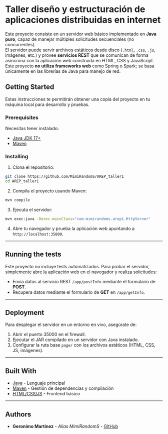 
# Taller diseño y estructuración de aplicaciones distribuidas en internet

Este proyecto consiste en un servidor web básico implementado en **Java puro**, capaz de manejar múltiples solicitudes secuenciales (no concurrentes).  
El servidor puede servir archivos estáticos desde disco (`.html`, `.css`, `.js`, imágenes, etc.) y provee **servicios REST** que se comunican de forma asíncrona con la aplicación web construida en HTML, CSS y JavaScript.  
Este proyecto **no utiliza frameworks web** como Spring o Spark; se basa únicamente en las librerías de Java para manejo de red.

## Getting Started

Estas instrucciones te permitirán obtener una copia del proyecto en tu máquina local para desarrollo y pruebas.

### Prerequisites

Necesitas tener instalado:

- [Java JDK 17+](https://www.oracle.com/java/technologies/javase-jdk17-downloads.html)
- [Maven](https://maven.apache.org/)

### Installing

1. Clona el repositorio:

```bash
git clone https://github.com/MimiRandomS/AREP_taller1
cd AREP_taller1
````

2. Compila el proyecto usando Maven:

```bash
mvn compile
```

3. Ejecuta el servidor:

```bash
mvn exec:java -Dexec.mainClass="com.mimirandoms.arep1.HttpServer"
```

4. Abre tu navegador y prueba la aplicación web apuntando a `http://localhost:35000`.

---

## Running the tests

Este proyecto no incluye tests automatizados.
Para probar el servidor, simplemente abre la aplicación web en el navegador y realiza solicitudes:

* Envía datos al servicio REST `/app/postInfo` mediante el formulario de **POST**.
* Recupera datos mediante el formulario de **GET** en `/app/getInfo`.

---

## Deployment

Para desplegar el servidor en un entorno en vivo, asegúrate de:

1. Abrir el puerto 35000 en el firewall.
2. Ejecutar el JAR compilado en un servidor con Java instalado.
3. Configurar la ruta base `page/` con los archivos estáticos (HTML, CSS, JS, imágenes).

---

## Built With

* [Java](https://www.java.com/) - Lenguaje principal
* [Maven](https://maven.apache.org/) - Gestión de dependencias y compilación
* [HTML/CSS/JS](https://developer.mozilla.org/) - Frontend básico

---

## Authors

* **Geronimo Martinez** - *Alias MimiRandomS* - [GitHub](https://github.com/MimiRandomS)


